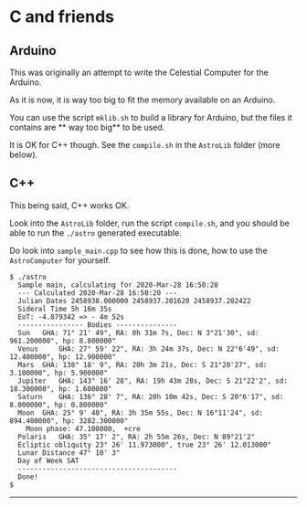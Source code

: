 # C and friends
## Arduino
This was originally an attempt to write the Celestial Computer for the Arduino.

As it is now, it is way too big to fit the memory available on an Arduino.

You can use the script `mklib.sh` to build a library for Arduino, but the files it contains are ** way too big** to be used.

It is OK for C++ though. See the `compile.sh` in the `AstroLib` folder (more below).

## C++
This being said, C++ works OK.

Look into the `AstroLib` folder, run the script `compile.sh`, and you should be able to run the `./astro` generated executable.

Do look into `sample_main.cpp` to see how this is done, how to use the `AstroComputer` for yourself.

```
$ ./astro 
  Sample main, calculating for 2020-Mar-28 16:50:20
  --- Calculated 2020-Mar-28 16:50:20 ---
  Julian Dates 2458938.000000 2458937.201620 2458937.202422
  Sideral Time 5h 16m 35s
  EoT: -4.879342 => - 4m 52s
  ---------------- Bodies ---------------
  Sun 	GHA: 71° 21' 49", RA: 0h 31m 7s, Dec: N 3°21'30", sd: 961.200000", hp: 8.800000"
  Venus 	GHA: 27° 59' 22", RA: 3h 24m 37s, Dec: N 22°6'49", sd: 12.400000", hp: 12.900000"
  Mars 	GHA: 138° 18' 9", RA: 20h 3m 21s, Dec: S 21°20'27", sd: 3.100000", hp: 5.900000"
  Jupiter	GHA: 143° 16' 28", RA: 19h 43m 28s, Dec: S 21°22'2", sd: 18.300000", hp: 1.600000"
  Saturn 	GHA: 136° 28' 7", RA: 20h 10m 42s, Dec: S 20°6'17", sd: 8.000000", hp: 0.800000"
  Moon 	GHA: 25° 9' 40", RA: 3h 35m 55s, Dec: N 16°11'24", sd: 894.400000", hp: 3282.300000"
  	Moon phase: 47.100000,  +cre
  Polaris	GHA: 35° 17' 2", RA: 2h 55m 26s, Dec: N 89°21'2"
  Ecliptic obliquity 23° 26' 11.973000", true 23° 26' 12.013000"
  Lunar Distance 47° 10' 3"
  Day of Week SAT
  ---------------------------------------
  Done!
$
```

---
